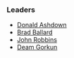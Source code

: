 ### Leaders
* [Donald Ashdown](mailto:donald.ashdown@owasp.org)
* [Brad Ballard](mailto:brad.ballard@owasp.org)
* [John Robbins](mailto:john.robbins@owasp.org)
* [Deam Gorkun](mailto:dema.gorkun@owasp.org)
